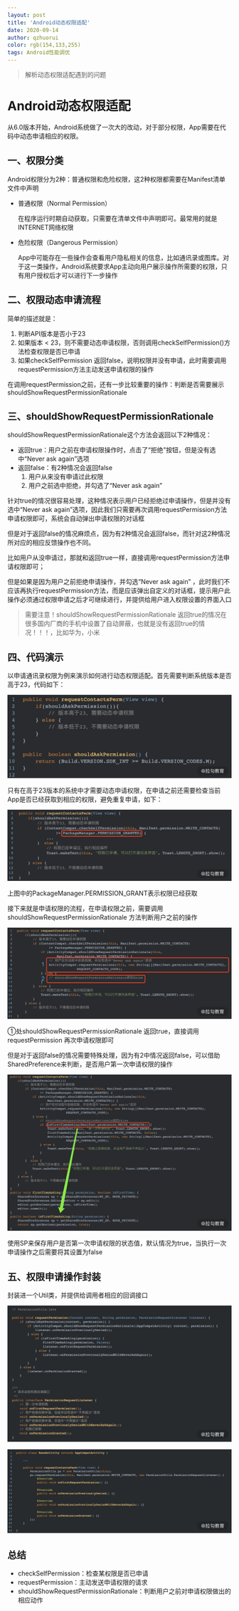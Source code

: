 ```yaml
---
layout: post
title: 'Android动态权限适配'
date: 2020-09-14
author: qzhuorui
color: rgb(154,133,255)
tags: Android性能调优
---
```




> 解析动态权限适配遇到的问题

# Android动态权限适配

从6.0版本开始，Android系统做了一次大的改动，对于部分权限，App需要在代码中动态申请相应的权限。

## 一、权限分类

Android权限分为2种：普通权限和危险权限，这2种权限都需要在Manifest清单文件中声明

- 普通权限（Normal Permission）

  在程序运行时期自动获取，只需要在清单文件中声明即可。最常用的就是INTERNET网络权限

- 危险权限（Dangerous Permission）

  App中可能存在一些操作会查看用户隐私相关的信息，比如通讯录或图库。对于这一类操作，Android系统要求App主动向用户展示操作所需要的权限，只有用户授权后才可以进行下一步操作

## 二、权限动态申请流程

简单的描述就是：

1. 判断API版本是否小于23
2. 如果版本 < 23，则不需要动态申请权限，否则调用checkSelfPermission()方法检查权限是否已申请
3. 如果checkSelfPermission 返回false，说明权限并没有申请，此时需要调用requestPermission方法主动发送申请权限的操作

在调用requestPermission之前，还有一步比较重要的操作：判断是否需要展示shouldShowRequestPermissionRationale

## 三、shouldShowRequestPermissionRationale

shouldShowRequestPermissionRationale这个方法会返回以下2种情况：

- 返回true：用户之前在申请权限操作时，点击了“拒绝”按钮，但是没有选中“Never ask again”选项
- 返回false：有2种情况会返回false
  1. 用户从来没有申请过此权限
  2. 用户之前选中拒绝，并勾选了“Never ask again”

针对true的情况很容易处理，这种情况表示用户已经拒绝过申请操作，但是并没有选中“Never ask again”选项，因此我们只需要再次调用requestPermission方法申请权限即可，系统会自动弹出申请权限的对话框

但是对于返回false的情况麻烦点，因为有2种情况会返回false，而针对这2种情况所对应的相应反馈操作也不同。

比如用户从没申请过，那就和返回true一样，直接调用requestPermission方法申请权限即可；

但是如果是因为用户之前拒绝申请操作，并勾选“Never ask again” ，此时我们不应该再执行requestPermission方法，而是应该弹出自定义的对话框，提示用户此操作必须通过权限申请之后才可继续进行，并提供给用户进入权限设置的界面入口

> 需要注意！shouldShowRequestPermissionRationale 返回true的情况在很多国内厂商的手机中设置了自动屏蔽，也就是没有返回true的情况！！！，比如华为，小米

## 四、代码演示

以申请通讯录权限为例来演示如何进行动态权限适配。首先需要判断系统版本是否高于23，代码如下：

![1](/screenshot/Android动态权限适配/1.png)

只有在高于23版本的系统中才需要动态申请权限，在申请之前还需要检查当前App是否已经获取到相应的权限，避免重复申请，如下：

![2](/screenshot/Android动态权限适配/2.png)

上图中的PackageManager.PERMISSION_GRANT表示权限已经获取

接下来就是申请权限的流程，在申请权限之前，需要调用shouldShowRequestPermissionRationale 方法判断用户之前的操作

![3](/screenshot/Android动态权限适配/3.png)

①处shouldShowRequestPermissionRationale 返回true，直接调用requestPermission 再次申请权限即可

但是对于返回false的情况需要特殊处理，因为有2中情况返回false，可以借助SharedPreference来判断，是否用户第一次申请权限的操作

![4](/screenshot/Android动态权限适配/4.png)

使用SP来保存用户是否第一次申请权限的状态值，默认情况为true，当执行一次申请操作之后需要将其设置为false

## 五、权限申请操作封装

封装进一个Util类，并提供给调用者相应的回调接口

![5](/screenshot/Android动态权限适配/5.png)

![6](/screenshot/Android动态权限适配/6.png)

## 总结

- checkSelfPermission：检查某权限是否已申请
- requestPermission：主动发送申请权限的请求
- shouldShowRequestPermissionRationale：判断用户之前对申请权限做出的相应动作



























